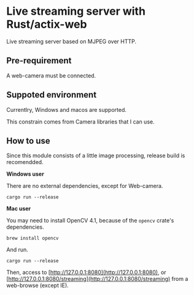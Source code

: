 # Live streaming server with Rust/actix-web

Live streaming server based on MJPEG over HTTP.

## Pre-requirement

A web-camera must be connected.

## Suppoted environment

Currentlry, Windows and macos are supported.

This constrain comes from Camera libraries that I can use.

## How to use

Since this module consists of a little image processing, release build is recomendded.

**Windows user**

There are no external dependencies, except for Web-camera.

```
cargo run --release
```

**Mac user**

You may need to install OpenCV 4.1, because of the `opencv` crate's dependencies.

```
brew install opencv
```

And run.

```
cargo run --release
```

Then, access to [http://127.0.0.1:8080](http://127.0.0.1:8080), or [http://127.0.0.1:8080/streaming](http://127.0.0.1:8080/streaming) from a web-browse (except IE).

